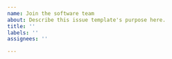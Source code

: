 ```yaml
---
name: Join the software team
about: Describe this issue template's purpose here.
title: ''
labels: ''
assignees: ''

---
```



